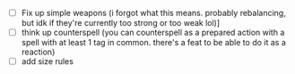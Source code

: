 - [ ] Fix up simple weapons (i forgot what this means. probably rebalancing, but idk if they're currently too strong or too weak lol)]
- [ ] think up counterspell (you can counterspell as a prepared action with a spell with at least 1 tag in common. there's a feat to be able to do it as a reaction)
- [ ] add size rules
